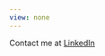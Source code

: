 ```yaml
---
view: none
---
```


Contact me at [LinkedIn][1]


[1]: https://www.linkedin.com/profile/view?id=71265165
